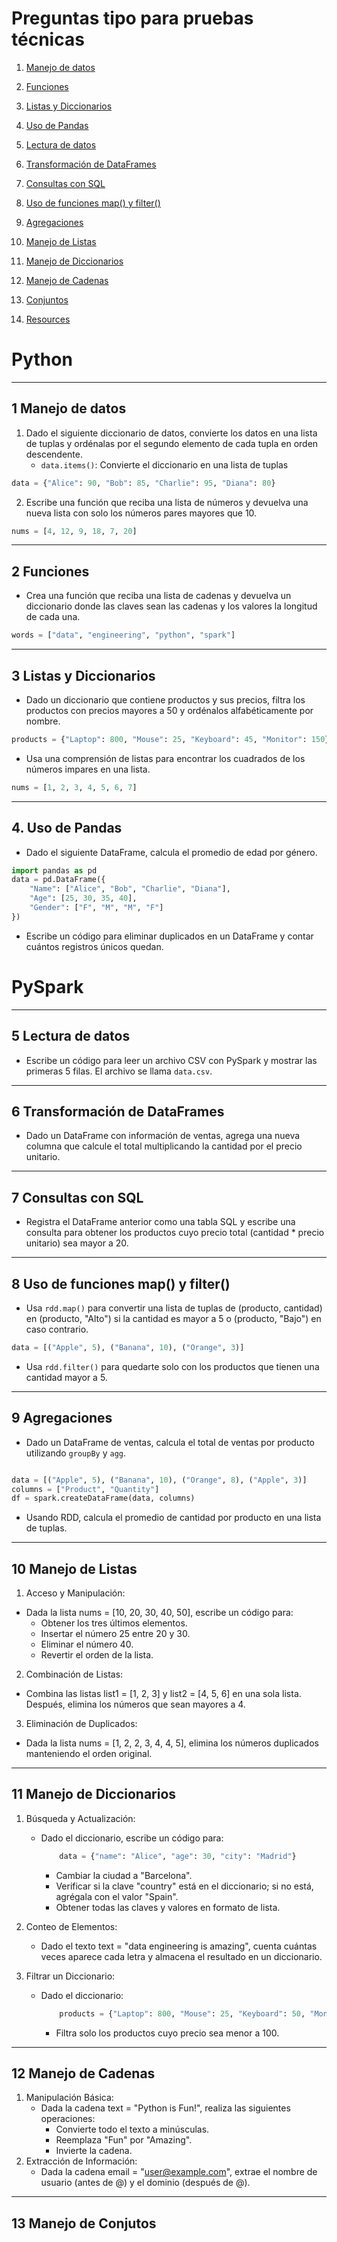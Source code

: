 # Preguntas tipo para pruebas técnicas 


1. [Manejo de datos](#schema1)
2. [Funciones](#schema2)
3. [Listas y Diccionarios](#schema3)
4. [Uso de Pandas](#schema4)
5. [Lectura de datos](#schema5)
6. [Transformación de DataFrames](#schema6)
7. [Consultas con SQL](#schema7)
8. [Uso de funciones map() y filter()](#schema8)
9. [Agregaciones](#schema9)
10. [Manejo de Listas](#schema10)
11. [Manejo de Diccionarios](#schema11)
12. [Manejo de Cadenas](#schema12)
13. [Conjuntos](#schema13)


8. [Resources](#schemaref)


# Python

<hr>
<a name='schema1'></a>

## 1 Manejo de datos

1.  Dado el siguiente diccionario de datos, convierte los datos en una lista de tuplas y ordénalas por el segundo elemento de cada tupla en orden descendente.
    - `data.items()`: Convierte el diccionario en una lista de tuplas
```python
data = {"Alice": 90, "Bob": 85, "Charlie": 95, "Diana": 80}
```

2. Escribe una función que reciba una lista de números y devuelva una nueva lista con solo los números pares mayores que 10.

```python
nums = [4, 12, 9, 18, 7, 20]
```


<hr>
<a name='schema2'></a>

## 2 Funciones


- Crea una función que reciba una lista de cadenas y devuelva un diccionario donde las claves sean las cadenas y los valores la longitud de cada una.

```python
words = ["data", "engineering", "python", "spark"]
```

<hr>
<a name='schema3'></a>


## 3 Listas y Diccionarios
- Dado un diccionario que contiene productos y sus precios, filtra los productos con precios mayores a 50 y ordénalos alfabéticamente por nombre.

```python
products = {"Laptop": 800, "Mouse": 25, "Keyboard": 45, "Monitor": 150}
```
- Usa una comprensión de listas para encontrar los cuadrados de los números impares en una lista.

```python
nums = [1, 2, 3, 4, 5, 6, 7]
```

<hr>
<a name='schema4'></a>

## 4. Uso de Pandas

- Dado el siguiente DataFrame, calcula el promedio de edad por género.

```python
import pandas as pd
data = pd.DataFrame({
    "Name": ["Alice", "Bob", "Charlie", "Diana"],
    "Age": [25, 30, 35, 40],
    "Gender": ["F", "M", "M", "F"]
})
```
- Escribe un código para eliminar duplicados en un DataFrame y contar cuántos registros únicos quedan.


# PySpark

<hr>
<a name='schema5'></a>

## 5 Lectura de datos
- Escribe un código para leer un archivo CSV con PySpark y mostrar las primeras 5 filas. El archivo se llama `data.csv`.


<hr>
<a name='schema6'></a>

## 6 Transformación de DataFrames
- Dado un DataFrame con información de ventas, agrega una nueva columna que calcule el total multiplicando la cantidad por el precio unitario.

<hr>
<a name='schema7'></a>

## 7 Consultas con SQL
- Registra el DataFrame anterior como una tabla SQL y escribe una consulta para obtener los productos cuyo precio total (cantidad * precio unitario) sea mayor a 20.


<hr>
<a name='schema8'></a>

## 8 Uso de funciones map() y filter()

- Usa `rdd.map()` para convertir una lista de tuplas de (producto, cantidad) en (producto, "Alto") si la cantidad es mayor a 5 o (producto, "Bajo") en caso contrario.

```python
data = [("Apple", 5), ("Banana", 10), ("Orange", 3)]
```
- Usa `rdd.filter()` para quedarte solo con los productos que tienen una cantidad mayor a 5.



<hr>
<a name='schema9'></a>


## 9 Agregaciones

- Dado un DataFrame de ventas, calcula el total de ventas por producto utilizando `groupBy` y `agg`.

```python

data = [("Apple", 5), ("Banana", 10), ("Orange", 8), ("Apple", 3)]
columns = ["Product", "Quantity"]
df = spark.createDataFrame(data, columns)
```
- Usando RDD, calcula el promedio de cantidad por producto en una lista de tuplas.

<hr>
<a name='schema10'></a>

## 10 Manejo de Listas

1. Acceso y Manipulación:

- Dada la lista nums = [10, 20, 30, 40, 50], escribe un código para:
    - Obtener los tres últimos elementos.
    - Insertar el número 25 entre 20 y 30.
    - Eliminar el número 40.
    - Revertir el orden de la lista.

2. Combinación de Listas:

- Combina las listas list1 = [1, 2, 3] y list2 = [4, 5, 6] en una sola lista. Después, elimina los números que sean mayores a 4.

3. Eliminación de Duplicados:

- Dada la lista nums = [1, 2, 2, 3, 4, 4, 5], elimina los números duplicados manteniendo el orden original.




<hr>
<a name='schema11'></a>

## 11 Manejo de Diccionarios
1. Búsqueda y Actualización:
    - Dado el diccionario, escribe un código para:
        ``` python
            data = {"name": "Alice", "age": 30, "city": "Madrid"}
        ```
        - Cambiar la ciudad a "Barcelona".
        - Verificar si la clave "country" está en el diccionario; si no está, agrégala con el valor "Spain".
        - Obtener todas las claves y valores en formato de lista.
3. Conteo de Elementos:
    - Dado el texto text = "data engineering is amazing", cuenta cuántas veces aparece cada letra y almacena el resultado en un diccionario.

4. Filtrar un Diccionario:
    - Dado el diccionario:
        ```python
            products = {"Laptop": 800, "Mouse": 25, "Keyboard": 50, "Monitor": 200}
        ```
        - Filtra solo los productos cuyo precio sea menor a 100.

<hr>
<a name='schema12'></a>


## 12 Manejo de Cadenas
1. Manipulación Básica:
    - Dada la cadena text = "Python is Fun!", realiza las siguientes operaciones:
        - Convierte todo el texto a minúsculas.
        - Reemplaza "Fun" por "Amazing".
        - Invierte la cadena.
2. Extracción de Información:
    - Dada la cadena email = "user@example.com", extrae el nombre de usuario (antes de @) y el dominio (después de @).


<hr>
<a name='schema13'></a>

## 13 Manejo de Conjutos